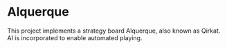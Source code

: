 # Alquerque
This project implements a strategy board Alquerque, also known as Qirkat. AI is incorporated to enable automated playing.
